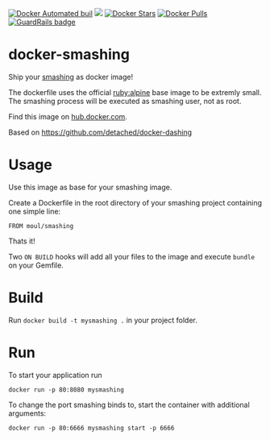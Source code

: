 [![Docker Automated buil](https://img.shields.io/docker/automated/moul/smashing.svg?maxAge=2592000)]()
[![](https://images.microbadger.com/badges/image/moul/smashing.svg)](http://microbadger.com/images/moul/smashing)
[![Docker Stars](https://img.shields.io/docker/stars/moul/smashing.svg?maxAge=2592000)]()
[![Docker Pulls](https://img.shields.io/docker/pulls/moul/smashing.svg?maxAge=2592000)]() [![GuardRails badge](https://badges.production.guardrails.io/moul/docker-smashing.svg)](https://www.guardrails.io)

# docker-smashing

Ship your [smashing](http://smashing.io/) as docker image!

The dockerfile uses the official [ruby:alpine](https://hub.docker.com/_/ruby/) base image to be extremly small.
The smashing process will be executed as smashing user, not as root.

Find this image on [hub.docker.com](https://hub.docker.com/r/moul/smashing/).

Based on https://github.com/detached/docker-dashing

# Usage

Use this image as base for your smashing image.

Create a Dockerfile in the root directory of your smashing project containing one simple line:

    FROM moul/smashing

Thats it!

Two `ON BUILD` hooks will add all your files to the image and execute `bundle` on your Gemfile.

# Build

Run `docker build -t mysmashing .` in your project folder.

# Run

To start your application run

    docker run -p 80:8080 mysmashing

To change the port smashing binds to, start the container with additional arguments:

    docker run -p 80:6666 mysmashing start -p 6666
